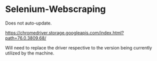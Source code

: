 ﻿# Selenium-Webscraping

Does not auto-update.

https://chromedriver.storage.googleapis.com/index.html?path=76.0.3809.68/

Will need to replace the driver respective to the version being currently utilized by the machine. 
